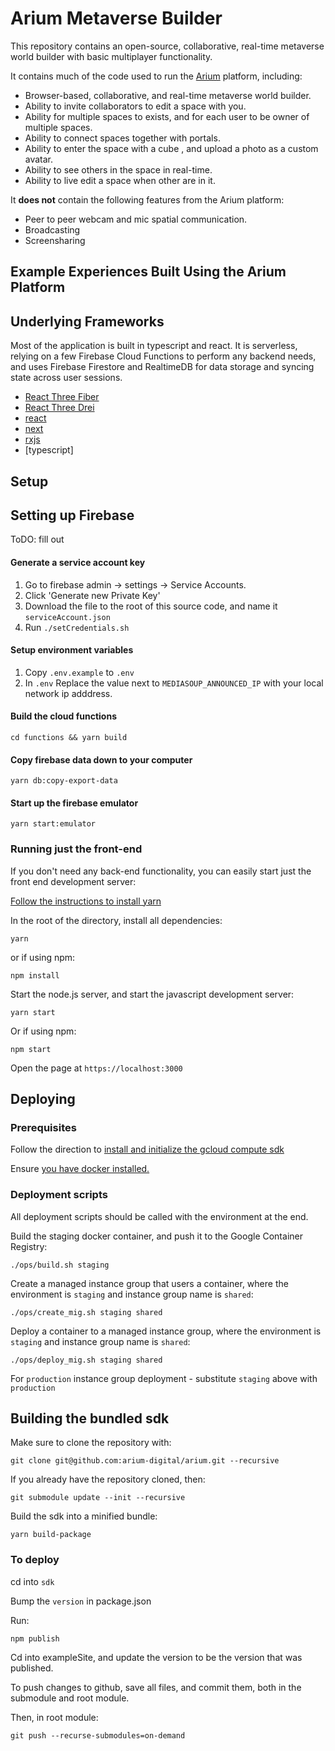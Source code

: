 # Arium Metaverse Builder 

This repository contains an open-source, collaborative, real-time metaverse world builder with basic multiplayer functionality.

It contains much of the code used to run the [Arium](https://twitter.com/ariumspaces) platform, including:

* Browser-based, collaborative, and real-time metaverse world builder.
* Ability to invite collaborators to edit a space with you.
* Ability for multiple spaces to exists, and for each user to be owner of multiple spaces.
* Ability to connect spaces together with portals.
* Ability to enter the space with a cube , and upload a photo as a custom avatar.
* Ability to see others in the space in real-time.
* Ability to live edit a space when other are in it.

It **does not** contain the following features from the Arium platform:
* Peer to peer webcam and mic spatial communication.
* Broadcasting
* Screensharing

## Example Experiences Built Using the Arium Platform

## Underlying Frameworks

Most of the application is built in typescript and react.  It is serverless, relying on a few Firebase Cloud Functions to perform any backend needs, and uses Firebase Firestore and RealtimeDB for data storage and syncing state across user sessions.

* [React Three Fiber](https://github.com/pmndrs/react-three-fiber)
* [React Three Drei](https://github.com/pmndrs/drei)
* [react](https://reactjs.org/)
* [next](https://nextjs.org/)
* [rxjs](https://rxjs.dev/)
* [typescript]

## Setup

## Setting up Firebase

ToDO: fill out

#### Generate a service account key

1. Go to firebase admin -> settings -> Service Accounts.
2. Click 'Generate new Private Key'
3. Download the file to the root of this source code, and name it `serviceAccount.json`
4. Run `./setCredentials.sh`

#### Setup environment variables

1. Copy `.env.example` to `.env`
2. In `.env` Replace the value next to `MEDIASOUP_ANNOUNCED_IP` with your local network ip adddress.

#### Build the cloud functions

    cd functions && yarn build

#### Copy firebase data down to your computer

    yarn db:copy-export-data

#### Start up the firebase emulator

    yarn start:emulator

### Running just the front-end

If you don't need any back-end functionality, you can easily start just the front end development server:

[Follow the instructions to install yarn](https://classic.yarnpkg.com/en/docs/install/)

In the root of the directory, install all dependencies:

    yarn

or if using npm:

    npm install

Start the node.js server, and start the javascript development server:

    yarn start

Or if using npm:

    npm start

Open the page at `https://localhost:3000`



## Deploying

### Prerequisites

Follow the direction to [install and initialize the gcloud compute sdk](https://cloud.google.com/sdk/docs/quickstart)

Ensure [you have docker installed.](https://docs.docker.com/get-docker/)

### Deployment scripts

All deployment scripts should be called with the environment at the end.

Build the staging docker container, and push it to the Google Container Registry:

    ./ops/build.sh staging

Create a managed instance group that users a container, where the environment is `staging` and instance group name is `shared`:

    ./ops/create_mig.sh staging shared

Deploy a container to a managed instance group, where the environment is `staging` and instance group name is `shared`:

    ./ops/deploy_mig.sh staging shared

For `production` instance group deployment - substitute `staging` above with `production`

## Building the bundled sdk

Make sure to clone the repository with:

    git clone git@github.com:arium-digital/arium.git --recursive

If you already have the repository cloned, then:

    git submodule update --init --recursive

Build the sdk into a minified bundle:

    yarn build-package

### To deploy

cd into `sdk`

Bump the `version` in package.json

Run:

    npm publish

Cd into exampleSite, and update the version to be the version that was published.

To push changes to github, save all files, and commit them, both in the submodule and root module.

Then, in root module:

    git push --recurse-submodules=on-demand
